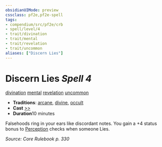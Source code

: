 ```yaml
---
obsidianUIMode: preview
cssclass: pf2e,pf2e-spell
tags:
- compendium/src/pf2e/crb
- spell/level/4
- trait/divination
- trait/mental
- trait/revelation
- trait/uncommon
aliases: ["Discern Lies"]
---
```

# Discern Lies *Spell 4*   
[divination](/rules/traits/divination.md)  [mental](/rules/traits/mental.md)  [revelation](/rules/traits/revelation.md)  [uncommon](/rules/traits/uncommon.md)  

- **Traditions**: [arcane](/rules/traits/arcane.md), [divine](/rules/traits/divine.md), [occult](/rules/traits/occult.md)
- **Cast** [>>](/rules/core-rulebook/chapter-9-playing-the-game.md#Actions "Two-Action") 
- **Duration**10 minutes

Falsehoods ring in your ears like discordant notes. You gain a +4 status bonus to [Perception](/compendium/skills.md#Perception) checks when someone Lies.

*Source: Core Rulebook p. 330*